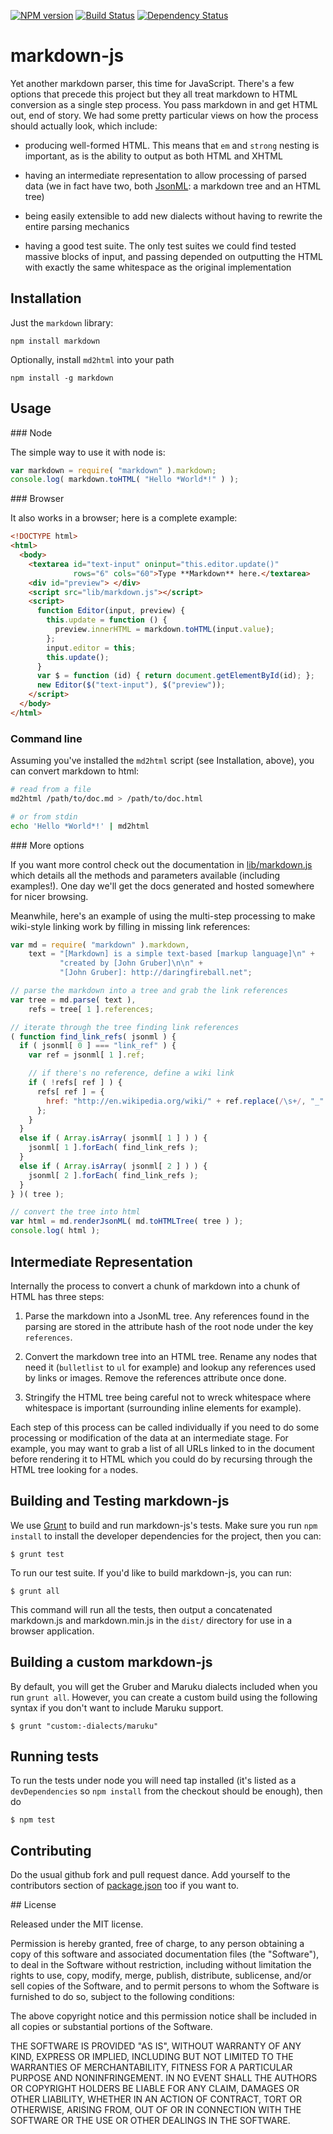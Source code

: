 [![NPM version](https://badge.fury.io/js/markdown.png)](http://badge.fury.io/js/markdown)
[![Build Status](https://secure.travis-ci.org/evilstreak/markdown-js.png)](http://travis-ci.org/evilstreak/markdown-js)
[![Dependency Status](https://gemnasium.com/evilstreak/markdown-js.png)](https://gemnasium.com/evilstreak/markdown-js)

# markdown-js

Yet another markdown parser, this time for JavaScript. There's a few
options that precede this project but they all treat markdown to HTML
conversion as a single step process. You pass markdown in and get HTML
out, end of story. We had some pretty particular views on how the
process should actually look, which include:

  * producing well-formed HTML. This means that `em` and `strong` nesting
    is important, as is the ability to output as both HTML and XHTML

  * having an intermediate representation to allow processing of parsed
    data (we in fact have two, both [JsonML]: a markdown tree and an HTML tree)

  * being easily extensible to add new dialects without having to
    rewrite the entire parsing mechanics

  * having a good test suite. The only test suites we could find tested
    massive blocks of input, and passing depended on outputting the HTML
    with exactly the same whitespace as the original implementation

[JsonML]: http://jsonml.org/ "JSON Markup Language"

## Installation

Just the `markdown` library:

    npm install markdown

Optionally, install `md2html` into your path

    npm install -g markdown

## Usage

### Node

The simple way to use it with node is:

```js
var markdown = require( "markdown" ).markdown;
console.log( markdown.toHTML( "Hello *World*!" ) );
```

### Browser

It also works in a browser; here is a complete example:

```html
<!DOCTYPE html>
<html>
  <body>
    <textarea id="text-input" oninput="this.editor.update()"
              rows="6" cols="60">Type **Markdown** here.</textarea>
    <div id="preview"> </div>
    <script src="lib/markdown.js"></script>
    <script>
      function Editor(input, preview) {
        this.update = function () {
          preview.innerHTML = markdown.toHTML(input.value);
        };
        input.editor = this;
        this.update();
      }
      var $ = function (id) { return document.getElementById(id); };
      new Editor($("text-input"), $("preview"));
    </script>
  </body>
</html>
```

### Command line

Assuming you've installed the `md2html` script (see Installation,
above), you can convert markdown to html:

```bash
# read from a file
md2html /path/to/doc.md > /path/to/doc.html

# or from stdin
echo 'Hello *World*!' | md2html
```

### More options

If you want more control check out the documentation in
[lib/markdown.js] which details all the methods and parameters
available (including examples!). One day we'll get the docs generated
and hosted somewhere for nicer browsing.

[lib/markdown.js]: https://github.com/evilstreak/markdown-js/blob/master/lib/markdown.js

Meanwhile, here's an example of using the multi-step processing to
make wiki-style linking work by filling in missing link references:

```js
var md = require( "markdown" ).markdown,
    text = "[Markdown] is a simple text-based [markup language]\n" +
           "created by [John Gruber]\n\n" +
           "[John Gruber]: http://daringfireball.net";

// parse the markdown into a tree and grab the link references
var tree = md.parse( text ),
    refs = tree[ 1 ].references;

// iterate through the tree finding link references
( function find_link_refs( jsonml ) {
  if ( jsonml[ 0 ] === "link_ref" ) {
    var ref = jsonml[ 1 ].ref;

    // if there's no reference, define a wiki link
    if ( !refs[ ref ] ) {
      refs[ ref ] = {
        href: "http://en.wikipedia.org/wiki/" + ref.replace(/\s+/, "_" )
      };
    }
  }
  else if ( Array.isArray( jsonml[ 1 ] ) ) {
    jsonml[ 1 ].forEach( find_link_refs );
  }
  else if ( Array.isArray( jsonml[ 2 ] ) ) {
    jsonml[ 2 ].forEach( find_link_refs );
  }
} )( tree );

// convert the tree into html
var html = md.renderJsonML( md.toHTMLTree( tree ) );
console.log( html );
```

## Intermediate Representation

Internally the process to convert a chunk of markdown into a chunk of
HTML has three steps:

 1. Parse the markdown into a JsonML tree. Any references found in the
    parsing are stored in the attribute hash of the root node under the
    key `references`.

 2. Convert the markdown tree into an HTML tree. Rename any nodes that
    need it (`bulletlist` to `ul` for example) and lookup any references
    used by links or images. Remove the references attribute once done.

 3. Stringify the HTML tree being careful not to wreck whitespace where
    whitespace is important (surrounding inline elements for example).

Each step of this process can be called individually if you need to do
some processing or modification of the data at an intermediate stage.
For example, you may want to grab a list of all URLs linked to in the
document before rendering it to HTML which you could do by recursing
through the HTML tree looking for `a` nodes.

## Building and Testing markdown-js

We use [Grunt](http://gruntjs.com/) to build and run markdown-js's tests.
Make sure you run `npm install` to install the developer dependencies for
the project, then you can:

    $ grunt test

To run our test suite. If you'd like to build markdown-js, you can run:

    $ grunt all

This command will run all the tests, then output a concatenated markdown.js
and markdown.min.js in the `dist/` directory for use in a browser application.

## Building a custom markdown-js

By default, you will get the Gruber and Maruku dialects included when you run
`grunt all`. However, you can create a custom build using the following syntax
if you don't want to include Maruku support.

    $ grunt "custom:-dialects/maruku"

## Running tests

To run the tests under node you will need tap installed (it's listed as a
`devDependencies` so `npm install` from the checkout should be enough), then do

    $ npm test

## Contributing

Do the usual github fork and pull request dance. Add yourself to the
contributors section of [package.json](/package.json) too if you want to.

## License

Released under the MIT license.

Permission is hereby granted, free of charge, to any person obtaining a copy of
this software and associated documentation files (the "Software"), to deal in
the Software without restriction, including without limitation the rights to
use, copy, modify, merge, publish, distribute, sublicense, and/or sell copies of
the Software, and to permit persons to whom the Software is furnished to do so,
subject to the following conditions:

The above copyright notice and this permission notice shall be included in all
copies or substantial portions of the Software.

THE SOFTWARE IS PROVIDED "AS IS", WITHOUT WARRANTY OF ANY KIND, EXPRESS OR
IMPLIED, INCLUDING BUT NOT LIMITED TO THE WARRANTIES OF MERCHANTABILITY, FITNESS
FOR A PARTICULAR PURPOSE AND NONINFRINGEMENT. IN NO EVENT SHALL THE AUTHORS OR
COPYRIGHT HOLDERS BE LIABLE FOR ANY CLAIM, DAMAGES OR OTHER LIABILITY, WHETHER
IN AN ACTION OF CONTRACT, TORT OR OTHERWISE, ARISING FROM, OUT OF OR IN
CONNECTION WITH THE SOFTWARE OR THE USE OR OTHER DEALINGS IN THE SOFTWARE.
